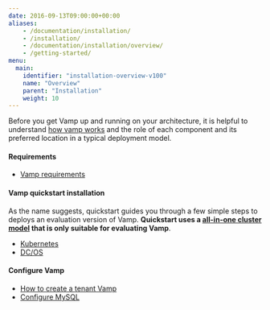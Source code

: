 ```yaml
---
date: 2016-09-13T09:00:00+00:00
aliases:
    - /documentation/installation/
    - /installation/
    - /documentation/installation/overview/
    - /getting-started/
menu:
  main:
    identifier: "installation-overview-v100"
    name: "Overview"
    parent: "Installation"
    weight: 10
---
```

Before you get Vamp up and running on your architecture, it is helpful to understand [how vamp works](/documentation/how-vamp-works/concepts-and-components) and the role of each component and its preferred location in a typical deployment model.

#### Requirements

* [Vamp requirements](/documentation/how-vamp-works/requirements)

#### Vamp quickstart installation
As the name suggests, quickstart guides you through a few simple steps to deploys an evaluation version of Vamp. **Quickstart uses a [all-in-one cluster model](/documentation/how-vamp-works/v1.0.0/deployment-models/#all-in-one-cluster-model) that is only suitable for evaluating Vamp**. 

* [Kubernetes](/documentation/installation/kubernetes)
* [DC/OS](/documentation/installation/dcos)

#### Configure Vamp

* [How to create a tenant Vamp](/documentation/configure/v1.0.0/configure-tenant/)
* [Configure MySQL](/documentation/configure/v1.0.0/configure-database/)
